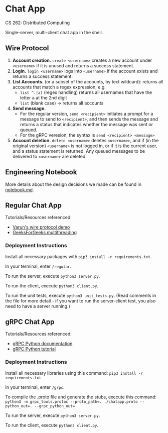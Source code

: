 # Chat App
CS 262: Distributed Computing

Single-server, multi-client chat app in the shell.

## Wire Protocol
1. **Account creation.** `create <username>` creates a new account under `<username>` if it is unused and returns a success statement.
2. **Login.** `login <username>` logs into `<username>` if the account exists and returns a success statement.
3. **List Accounts.** (or a subset of the accounts, by text wildcard): returns all accounts that match a regex expression, e.g.
    - `list ^.[a]`  (regex handling) returns all usernames that have the letter a at the 2nd digit
    - `list`  (blank case) → returns all accounts
4. **Send message.** 
    - For the regular version, `send <recipient>` initiates a prompt for a message to send to `<recipient>`, and then sends the message and returns a status that indicates whether the message was sent or queued. 
    - For the gRPC veresion, the syntax is `send <recipient> <message>`
5. **Account deletion.** `delete <username>` deletes `<username>`, and if (in the original version) `<username>` is not logged in, or if it is the current user, and a status statement is returned. Any queued messages to be delivered to `<username>` are deleted.

## Engineering Notebook
More details about the design decisions we made can be found in [notebook.md](notebook.md).

## Regular Chat App

Tutorials/Resources referenced: 
- [Varun's wire protocol demo](https://github.com/vargandhi/cs262-WP)
- [GeeksForGeeks multithreading](https://www.geeksforgeeks.org/socket-programming-multi-threading-python/)

### Deployment Instructions

Install all necessary packages with
`pip3 install -r requirements.txt`.

In your terminal, enter `/regular`.

To run the server, execute `python3 server.py`.

To run the client, execute `python3 client.py`.

To run the unit tests, execute `python3 unit_tests.py`. (Read comments in the file for more detail - if you want to run the server-client test, you also need to have a server running.)

## gRPC Chat App

Tutorials/Resources referenced:
- [gRPC Python documentation](https://grpc.io/docs/languages/python/basics)
- [gRPC Python tutorial](https://www.velotio.com/engineering-blog/grpc-implementation-using-python)

### Deployment Instructions

Install all necessary libraries using this command:
```pip3 install -r requirements.txt```

In your terminal, enter `/grpc`.

To compile the .proto file and generate the stubs, execute this command:
```python3 -m grpc_tools.protoc --proto_path=. ./chatapp.proto --python_out=. --grpc_python_out=. ```

To run the server, execute `python3 server.py`.

To run the client, execute `python3 client.py`.
